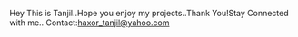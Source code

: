 Hey This is Tanjil..Hope you enjoy my projects..Thank You!Stay Connected with me..
Contact:haxor_tanjil@yahoo.com
